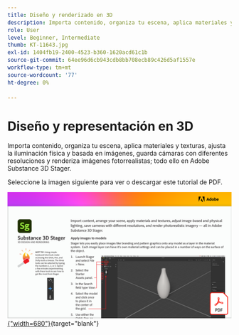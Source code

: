 ```yaml
---
title: Diseño y renderizado en 3D
description: Importa contenido, organiza tu escena, aplica materiales y texturas, ajusta la iluminación física y basada en imágenes, guarda cámaras con diferentes resoluciones y renderiza imágenes fotorrealistas
role: User
level: Beginner, Intermediate
thumb: KT-11643.jpg
exl-id: 1404fb19-2400-4523-b360-1620acd61c1b
source-git-commit: 64ee96d6cb943cdb8bb708ecb89c426d5af1557e
workflow-type: tm+mt
source-wordcount: '77'
ht-degree: 0%

---
```


# Diseño y representación en 3D

Importa contenido, organiza tu escena, aplica materiales y texturas, ajusta la iluminación física y basada en imágenes, guarda cámaras con diferentes resoluciones y renderiza imágenes fotorrealistas; todo ello en Adobe Substance 3D Stager.

Seleccione la imagen siguiente para ver o descargar este tutorial de PDF.

[![Imagen de la primera página del tutorial](assets/Substance3DStager.png){&quot;width=680&quot;}](assets/Adobe-Substance-Stager.pdf){target="blank"}
